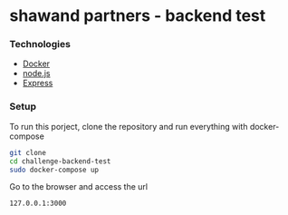 # shawand partners - backend test 

### Technologies
* [Docker] 
* [node.js] 
* [Express] 

### Setup
To run this porject, clone the repository and run everything with docker-compose

```sh
git clone
cd challenge-backend-test
sudo docker-compose up
```
Go to the browser and access the url
```sh
127.0.0.1:3000
```
[Docker]: <https://www.docker.com/>
[node.js]: <http://nodejs.org>
[express]: <http://expressjs.com>